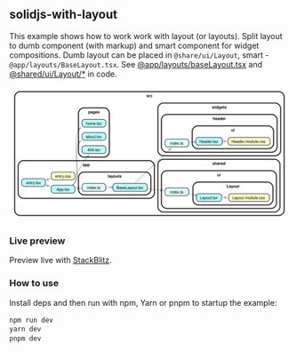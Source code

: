 ## solidjs-with-layout

This example shows how to work work with layout (or layouts). Split layout to dumb component (with markup) and smart component for widget compositions. Dumb layout can be placed in `@share/ui/Layout`, smart - `@app/layouts/BaseLayout.tsx`. See [@app/layouts/baseLayout.tsx]() and [@shared/ui/Layout/*]() in code.

![Dependency Graph](./dependency-graph-preview.svg)

### Live preview

Preview live with [StackBlitz](https://stackblitz.com/github/feature-sliced/examples/tree/master/examples/solidjs-with-layout?file=README.md).

### How to use

Install deps and then run with npm, Yarn or pnpm to startup the example:

```bash
npm run dev
yarn dev
pnpm dev
```
